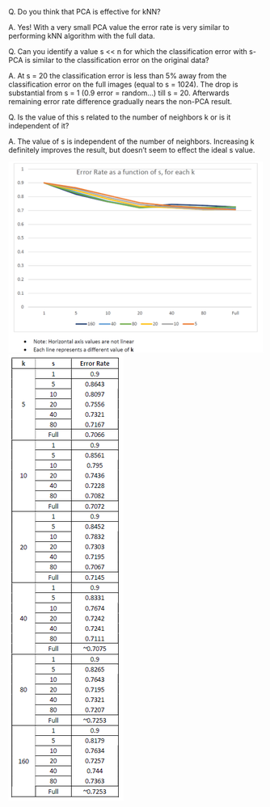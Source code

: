 Q. Do you think that PCA is effective for kNN? 

A. Yes! With a very small PCA value the error rate is very similar to performing kNN algorithm with the full data.

Q. Can you identify a value s << n for which the classification error with s-PCA is similar to the classification error on the original data?

A. At s = 20 the classification error is less than 5% away from the classification error on the full images (equal to s = 1024). The drop is substantial from s = 1 (0.9 error = random...) till s = 20. Afterwards remaining error rate difference gradually nears the non-PCA result.

Q. Is the value of this s related to the number of neighbors k or is it independent of it?

A. The value of s is independent of the number of neighbors. Increasing k definitely improves the result, but doesn’t seem to effect the ideal s value.

![graph](/Image_Related/PCA+KNN_on_CIFAR10/error_rate_as_a_function_of_s_for_each_k.png)
![table](/Image_Related/PCA+KNN_on_CIFAR10/error_rates_raw.png)
